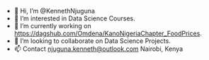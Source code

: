 - 👋 Hi, I’m @KennethNjuguna
- 👀 I’m interested in Data Science Courses.
- 🌱 I’m currently working on https://dagshub.com/Omdena/KanoNigeriaChapter_FoodPrices. 
- 💞️ I’m looking to collaborate on Data Science Projects.
- 📫 Contact njuguna.kenneth@outlook.com 
              Nairobi, Kenya 

<!---
KennethNjuguna/KennethNjuguna is a ✨ special ✨ repository because its `README.md` (this file) appears on your GitHub profile.
You can click the Preview link to take a look at your changes.
--->
